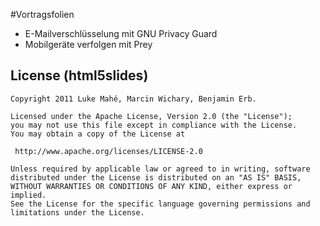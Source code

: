 #Vortragsfolien

* E-Mailverschlüsselung mit GNU Privacy Guard
* Mobilgeräte verfolgen mit Prey

## License (html5slides)

	Copyright 2011 Luke Mahé, Marcin Wichary, Benjamin Erb. 

	Licensed under the Apache License, Version 2.0 (the "License");
	you may not use this file except in compliance with the License.
	You may obtain a copy of the License at

	 http://www.apache.org/licenses/LICENSE-2.0

	Unless required by applicable law or agreed to in writing, software
	distributed under the License is distributed on an "AS IS" BASIS,
	WITHOUT WARRANTIES OR CONDITIONS OF ANY KIND, either express or implied.
	See the License for the specific language governing permissions and
	limitations under the License.
